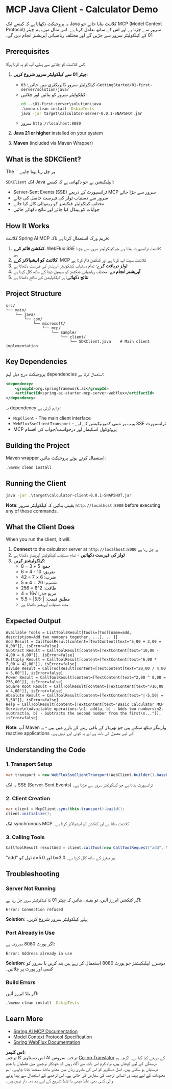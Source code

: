 <!--
CO_OP_TRANSLATOR_METADATA:
{
  "original_hash": "7074b9f4c8cd147c1c10f569d8508c82",
  "translation_date": "2025-06-11T13:05:06+00:00",
  "source_file": "03-GettingStarted/02-client/solution/java/README.md",
  "language_code": "ur"
}
-->
# MCP Java Client - Calculator Demo

یہ پروجیکٹ دکھاتا ہے کہ کیسے ایک Java کلائنٹ بنایا جائے جو MCP (Model Context Protocol) سرور سے جڑتا ہے اور اس کے ساتھ تعامل کرتا ہے۔ اس مثال میں، ہم چپٹر 01 کے کیلکولیٹر سرور سے جڑیں گے اور مختلف ریاضیاتی آپریشنز انجام دیں گے۔

## Prerequisites

اس کلائنٹ کو چلانے سے پہلے، آپ کو یہ کرنا ہوگا:

1. **چپٹر 01 سے کیلکولیٹر سرور شروع کریں**:
   - کیلکولیٹر سرور ڈائریکٹری میں جائیں: `03-GettingStarted/01-first-server/solution/java/`
   - کیلکولیٹر سرور کو بنائیں اور چلائیں:
     ```cmd
     cd ..\01-first-server\solution\java
     .\mvnw clean install -DskipTests
     java -jar target\calculator-server-0.0.1-SNAPSHOT.jar
     ```
   - سرور `http://localhost:8080`

2. **Java 21 or higher** installed on your system
3. **Maven** (included via Maven Wrapper)

## What is the SDKClient?

The `` پر چل رہا ہونا چاہیے

`SDKClient` ایک Java ایپلیکیشن ہے جو دکھاتی ہے کہ کیسے:
- Server-Sent Events (SSE) ٹرانسپورٹ کے ذریعے MCP سرور سے جڑا جائے
- سرور سے دستیاب ٹولز کی فہرست حاصل کی جائے
- مختلف کیلکولیٹر فنکشنز کو ریموٹلی کال کیا جائے
- جوابات کو ہینڈل کیا جائے اور نتائج دکھائے جائیں

## How It Works

کلائنٹ Spring AI MCP فریم ورک استعمال کرتا ہے تاکہ:

1. **کنکشن قائم کرے**: WebFlux SSE کلائنٹ ٹرانسپورٹ بناتا ہے جو کیلکولیٹر سرور سے جڑتا ہے  
2. **کلائنٹ کو انیشیالائز کرے**: MCP کلائنٹ سیٹ اپ کرتا ہے اور کنکشن قائم کرتا ہے  
3. **ٹولز دریافت کرے**: تمام دستیاب کیلکولیٹر آپریشنز کی فہرست دکھاتا ہے  
4. **آپریشنز انجام دے**: مختلف ریاضیاتی فنکشنز کو سیمپل ڈیٹا کے ساتھ کال کرتا ہے  
5. **نتائج دکھائے**: ہر کیلکولیشن کے نتائج دکھاتا ہے  

## Project Structure

```
src/
└── main/
    └── java/
        └── com/
            └── microsoft/
                └── mcp/
                    └── sample/
                        └── client/
                            └── SDKClient.java    # Main client implementation
```

## Key Dependencies

پروجیکٹ درج ذیل اہم dependencies استعمال کرتا ہے:

```xml
<dependency>
    <groupId>org.springframework.ai</groupId>
    <artifactId>spring-ai-starter-mcp-server-webflux</artifactId>
</dependency>
```

یہ dependency فراہم کرتی ہے:
- `McpClient` - The main client interface
- `WebFluxSseClientTransport` - ویب پر مبنی کمیونیکیشن کے لیے SSE ٹرانسپورٹ  
- MCP پروٹوکول اسکیماز اور درخواست/جواب کی اقسام  

## Building the Project

Maven wrapper استعمال کرتے ہوئے پروجیکٹ بنائیں:

```cmd
.\mvnw clean install
```

## Running the Client

```cmd
java -jar .\target\calculator-client-0.0.1-SNAPSHOT.jar
```

**Note**: یقینی بنائیں کہ کیلکولیٹر سرور `http://localhost:8080` before executing any of these commands.

## What the Client Does

When you run the client, it will:

1. **Connect** to the calculator server at `http://localhost:8080` پر چل رہا ہے  
2. **ٹولز کی فہرست دکھائیں** - تمام دستیاب کیلکولیٹر آپریشنز دکھاتا ہے  
3. **کیلکولیشنز کریں**:  
   - جمع: 5 + 3 = 8  
   - تفریق: 10 - 4 = 6  
   - ضرب: 6 × 7 = 42  
   - تقسیم: 20 ÷ 4 = 5  
   - طاقت: 2^8 = 256  
   - مربع جذر: √16 = 4  
   - مطلق قیمت: |-5.5| = 5.5  
   - مدد: دستیاب آپریشنز دکھاتا ہے  

## Expected Output

```
Available Tools = ListToolsResult[tools=[Tool[name=add, description=Add two numbers together, ...], ...]]
Add Result = CallToolResult[content=[TextContent[text="5,00 + 3,00 = 8,00"]], isError=false]
Subtract Result = CallToolResult[content=[TextContent[text="10,00 - 4,00 = 6,00"]], isError=false]
Multiply Result = CallToolResult[content=[TextContent[text="6,00 * 7,00 = 42,00"]], isError=false]
Divide Result = CallToolResult[content=[TextContent[text="20,00 / 4,00 = 5,00"]], isError=false]
Power Result = CallToolResult[content=[TextContent[text="2,00 ^ 8,00 = 256,00"]], isError=false]
Square Root Result = CallToolResult[content=[TextContent[text="√16,00 = 4,00"]], isError=false]
Absolute Result = CallToolResult[content=[TextContent[text="|-5,50| = 5,50"]], isError=false]
Help = CallToolResult[content=[TextContent[text="Basic Calculator MCP Service\n\nAvailable operations:\n1. add(a, b) - Adds two numbers\n2. subtract(a, b) - Subtracts the second number from the first\n..."]], isError=false]
```

**Note**: آپ Maven وارننگز دیکھ سکتے ہیں جو تھریڈز کے باقی رہنے کے بارے میں ہیں - یہ reactive applications کے لیے معمول کی بات ہے اور یہ کوئی ایرر نہیں ہے۔

## Understanding the Code

### 1. Transport Setup  
```java
var transport = new WebFluxSseClientTransport(WebClient.builder().baseUrl("http://localhost:8080"));
```  
یہ ایک SSE (Server-Sent Events) ٹرانسپورٹ بناتا ہے جو کیلکولیٹر سرور سے جڑتا ہے۔

### 2. Client Creation  
```java
var client = McpClient.sync(this.transport).build();
client.initialize();
```  
ایک synchronous MCP کلائنٹ بناتا ہے اور کنکشن کو انیشیالائز کرتا ہے۔

### 3. Calling Tools  
```java
CallToolResult resultAdd = client.callTool(new CallToolRequest("add", Map.of("a", 5.0, "b", 3.0)));
```  
"add" ٹول کو a=5.0 اور b=3.0 پیرامیٹرز کے ساتھ کال کرتا ہے۔

## Troubleshooting

### Server Not Running  
اگر کنکشن ایررز آئیں، تو یقینی بنائیں کہ چپٹر 01 کا کیلکولیٹر سرور چل رہا ہے:  
```
Error: Connection refused
```  
**Solution**: پہلے کیلکولیٹر سرور شروع کریں۔

### Port Already in Use  
اگر پورٹ 8080 مصروف ہے:  
```
Error: Address already in use
```  
**Solution**: دوسرے ایپلیکیشنز جو پورٹ 8080 استعمال کر رہے ہیں بند کریں یا سرور کو کسی اور پورٹ پر چلائیں۔

### Build Errors  
اگر بلڈ ایررز آئیں:  
```cmd
.\mvnw clean install -DskipTests
```

## Learn More

- [Spring AI MCP Documentation](https://docs.spring.io/spring-ai/reference/api/mcp/)  
- [Model Context Protocol Specification](https://modelcontextprotocol.io/)  
- [Spring WebFlux Documentation](https://docs.spring.io/spring-framework/docs/current/reference/html/web-reactive.html)

**ڈس کلیمر**:  
اس دستاویز کا ترجمہ AI ترجمہ سروس [Co-op Translator](https://github.com/Azure/co-op-translator) کے ذریعے کیا گیا ہے۔ اگرچہ ہم درستگی کے لیے کوشاں ہیں، براہ کرم اس بات سے آگاہ رہیں کہ خودکار ترجمے میں غلطیاں یا عدم درستیاں ہو سکتی ہیں۔ اصل دستاویز کو اس کی مادری زبان میں معتبر ماخذ سمجھا جانا چاہیے۔ اہم معلومات کے لیے پیشہ ور انسانی ترجمہ کی سفارش کی جاتی ہے۔ اس ترجمے کے استعمال سے پیدا ہونے والی کسی بھی غلط فہمی یا غلط تشریح کے لیے ہم ذمہ دار نہیں ہیں۔